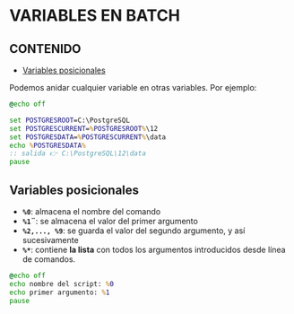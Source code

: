 # VARIABLES EN BATCH

## CONTENIDO

- [Variables posicionales](#variables-posicionales)

Podemos anidar cualquier variable en otras variables. Por ejemplo:

```bat
@echo off

set POSTGRESROOT=C:\PostgreSQL
set POSTGRESCURRENT=%POSTGRESROOT%\12
set POSTGRESDATA=%POSTGRESCURRENT%\data
echo %POSTGRESDATA%
:: salida 👉 C:\PostgreSQL\12\data
pause
```

<a name="variables-posicionales"></a>
## Variables posicionales


- **`%0`**: almacena el nombre del comando
- **`%1`¨**: se almacena el valor del primer argumento
- **`%2,..., %9`**:  se guarda el valor del segundo argumento, y así sucesivamente
- **`%*`**: contiene **la lista** con todos los argumentos introducidos desde línea de comandos.


```bat
@echo off
echo nombre del script: %0
echo primer argumento: %1 
pause
```



